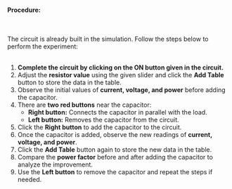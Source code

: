 
 
<h4>Procedure:</h4><br>
<p>
The circuit is already built in the simulation. Follow the steps below to perform the experiment:<br><br>

1. **Complete the circuit by clicking on the ON button given in the circuit.**<br>
2. Adjust the **resistor value** using the given slider and click the **Add Table** button to store the data in the table.<br>
3. Observe the initial values of **current, voltage, and power** before adding the capacitor.<br>
4. There are **two red buttons** near the capacitor: <br>
   - **Right button:** Connects the capacitor in parallel with the load.<br>
   - **Left button:** Removes the capacitor from the circuit.<br>
5. Click the **Right button** to add the capacitor to the circuit.<br>
6. Once the capacitor is added, observe the new readings of **current, voltage, and power**.<br>
7. Click the **Add Table** button again to store the new data in the table.<br>
8. Compare the **power factor** before and after adding the capacitor to analyze the improvement.<br>
9. Use the **Left button** to remove the capacitor and repeat the steps if needed.<br>
</p>

